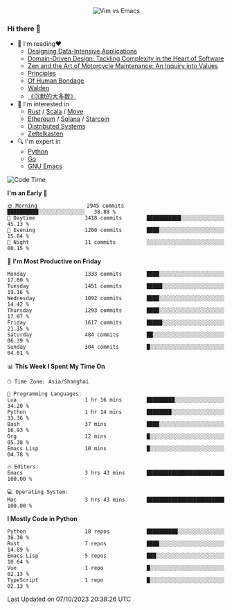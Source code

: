 <p align="center">
    <img src="https://gist.githubusercontent.com/coldnight/e696baffb094e71c96cb302118878eae/raw/40ea5053a6f66cc65f90f437e4173497da225958/banner.gif" alt="Vim vs Emacs" />
</p>

### Hi there 👋

- 📖 I'm reading❤️
    + [Designing Data-Intensive Applications](https://www.oreilly.com/library/view/designing-data-intensive-applications/9781491903063/)
    + [Domain-Driven Design: Tackling Complexity in the Heart of Software](https://www.dddcommunity.org/book/evans_2003/)
    + [Zen and the Art of Motorcycle Maintenance: An Inquiry into Values](https://en.wikipedia.org/wiki/Zen_and_the_Art_of_Motorcycle_Maintenance)
    + [Principles](https://www.principles.com/)
    + [Of Human Bondage](https://en.wikipedia.org/wiki/Of_Human_Bondage)
    + [Walden](https://en.wikipedia.org/wiki/Walden)
    + [《沉默的大多数》](https://en.wikipedia.org/wiki/Silent_majority)
- 🌱 I'm interested in
    + [Rust](https://www.rust-lang.org/) / [Scala](https://www.scala-lang.org/) / [Move](https://github.com/move-language/move/)
    + [Ethereum](https://ethereum.org/en/) / [Solana](https://solana.com/) / [Starcoin](https://github.com/starcoinorg/starcoin)
	+ [Distributed Systems](https://www.linuxzen.com/notes/topics/20200320174417_%E5%88%86%E5%B8%83%E5%BC%8F/)
	+ [Zettelkasten](https://www.linuxzen.com/notes/notes/20220120080920-slip_box/)
- 🔍 I'm expert in
    + [Python](https://www.python.org/)
    + [Go](https://go.dev/)
    + [GNU Emacs](https://www.gnu.org/software/emacs/)

<!--START_SECTION:waka-->
![Code Time](http://img.shields.io/badge/Code%20Time-2%2C405%20hrs%2025%20mins-blue)

**I'm an Early 🐤** 

```text
🌞 Morning                2945 commits        ██████████░░░░░░░░░░░░░░░   38.88 % 
🌆 Daytime                3418 commits        ███████████░░░░░░░░░░░░░░   45.13 % 
🌃 Evening                1200 commits        ████░░░░░░░░░░░░░░░░░░░░░   15.84 % 
🌙 Night                  11 commits          ░░░░░░░░░░░░░░░░░░░░░░░░░   00.15 % 
```
📅 **I'm Most Productive on Friday** 

```text
Monday                   1333 commits        ████░░░░░░░░░░░░░░░░░░░░░   17.60 % 
Tuesday                  1451 commits        █████░░░░░░░░░░░░░░░░░░░░   19.16 % 
Wednesday                1092 commits        ████░░░░░░░░░░░░░░░░░░░░░   14.42 % 
Thursday                 1293 commits        ████░░░░░░░░░░░░░░░░░░░░░   17.07 % 
Friday                   1617 commits        █████░░░░░░░░░░░░░░░░░░░░   21.35 % 
Saturday                 484 commits         ██░░░░░░░░░░░░░░░░░░░░░░░   06.39 % 
Sunday                   304 commits         █░░░░░░░░░░░░░░░░░░░░░░░░   04.01 % 
```


📊 **This Week I Spent My Time On** 

```text
🕑︎ Time Zone: Asia/Shanghai

💬 Programming Languages: 
Lua                      1 hr 16 mins        █████████░░░░░░░░░░░░░░░░   34.20 % 
Python                   1 hr 14 mins        ████████░░░░░░░░░░░░░░░░░   33.36 % 
Bash                     37 mins             ████░░░░░░░░░░░░░░░░░░░░░   16.93 % 
Org                      12 mins             █░░░░░░░░░░░░░░░░░░░░░░░░   05.38 % 
Emacs Lisp               10 mins             █░░░░░░░░░░░░░░░░░░░░░░░░   04.78 % 

🔥 Editors: 
Emacs                    3 hrs 43 mins       █████████████████████████   100.00 % 

💻 Operating System: 
Mac                      3 hrs 43 mins       █████████████████████████   100.00 % 
```

**I Mostly Code in Python** 

```text
Python                   18 repos            ██████████░░░░░░░░░░░░░░░   38.30 % 
Rust                     7 repos             ████░░░░░░░░░░░░░░░░░░░░░   14.89 % 
Emacs Lisp               5 repos             ███░░░░░░░░░░░░░░░░░░░░░░   10.64 % 
Vue                      1 repo              █░░░░░░░░░░░░░░░░░░░░░░░░   02.13 % 
TypeScript               1 repo              █░░░░░░░░░░░░░░░░░░░░░░░░   02.13 % 
```




 Last Updated on 07/10/2023 20:38:26 UTC
<!--END_SECTION:waka-->
